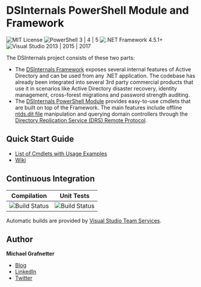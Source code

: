 DSInternals PowerShell Module and Framework
===========================================

![MIT License](https://img.shields.io/badge/License-MIT-green.svg) ![PowerShell 3 | 4 | 5](https://img.shields.io/badge/PowerShell-3%20|%204%20|%205-0000FF.svg) ![.NET Framework 4.5.1+](https://img.shields.io/badge/.NET%20Framework-4.5.1%2B-007FFF.svg) ![Visual Studio 2013 | 2015 | 2017](https://img.shields.io/badge/Visual%20Studio-2013%20|%202015%20|%202017-383278.svg)

The DSInternals project consists of these two parts:
- The [DSInternals Framework](https://www.nuget.org/profiles/MichaelGrafnetter) exposes several internal features of Active Directory and can be used from any .NET application. The codebase has already been integrated into several 3rd party commercial products that use it in scenarios like Active Directory disaster recovery, identity management, cross-forest migrations and password strength auditing.
- The [DSInternals PowerShell Module](https://www.powershellgallery.com/packages/DSInternals/) provides easy-to-use cmdlets that are built on top of the Framework. The main features include offline [ntds.dit file](https://technet.microsoft.com/en-us/library/cc961761.aspx) manipulation and querying domain controllers through the [Directory Replication Service (DRS) Remote Protocol](https://msdn.microsoft.com/en-us/library/cc228086.aspx).

Quick Start Guide
-----------------
- [List of Cmdlets with Usage Examples](https://www.dsinternals.com/en/list-of-cmdlets-in-the-dsinternals-module/)
- [Wiki](https://github.com/MichaelGrafnetter/DSInternals/wiki)

Continuous Integration
----------------------

| Compilation  |  Unit Tests |
--- | ---
![Build Status](https://grafnetter.visualstudio.com/DefaultCollection/_apis/public/build/definitions/419499fa-9402-4b5b-96ad-1d9d235c1b8f/6/badge) | ![Build Status](https://grafnetter.visualstudio.com/DefaultCollection/_apis/public/build/definitions/419499fa-9402-4b5b-96ad-1d9d235c1b8f/7/badge)

Automatic builds are provided by [Visual Studio Team Services](https://www.visualstudio.com/en-us/products/visual-studio-team-services-vs.aspx).

Author
------

**Michael Grafnetter**
- [Blog](https://www.dsinternals.com/en)
- [LinkedIn](https://www.linkedin.com/in/grafnetter)
- [Twitter](https://twitter.com/mgrafnetter)
